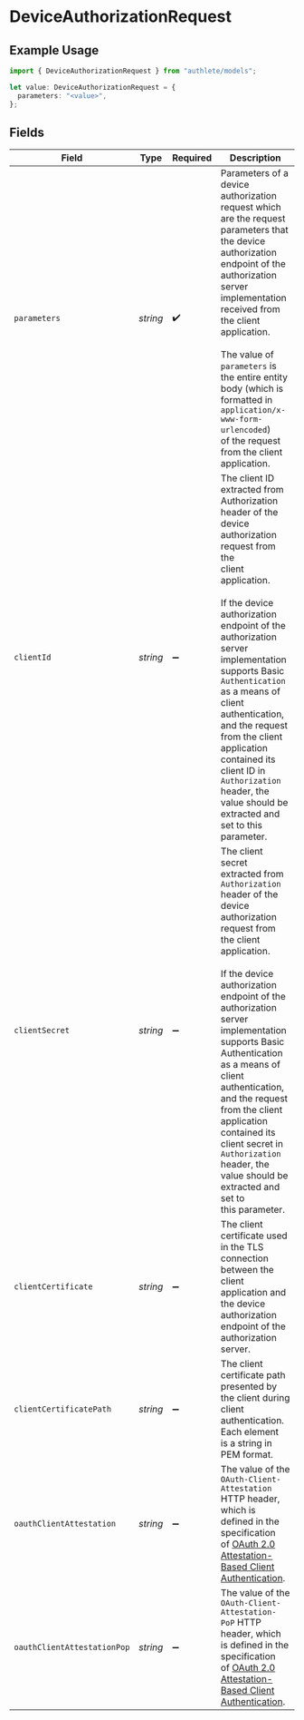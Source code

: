 # DeviceAuthorizationRequest

## Example Usage

```typescript
import { DeviceAuthorizationRequest } from "authlete/models";

let value: DeviceAuthorizationRequest = {
  parameters: "<value>",
};
```

## Fields

| Field                                                                                                                                                                                                                                                                                                                                                                                                                                     | Type                                                                                                                                                                                                                                                                                                                                                                                                                                      | Required                                                                                                                                                                                                                                                                                                                                                                                                                                  | Description                                                                                                                                                                                                                                                                                                                                                                                                                               |
| ----------------------------------------------------------------------------------------------------------------------------------------------------------------------------------------------------------------------------------------------------------------------------------------------------------------------------------------------------------------------------------------------------------------------------------------- | ----------------------------------------------------------------------------------------------------------------------------------------------------------------------------------------------------------------------------------------------------------------------------------------------------------------------------------------------------------------------------------------------------------------------------------------- | ----------------------------------------------------------------------------------------------------------------------------------------------------------------------------------------------------------------------------------------------------------------------------------------------------------------------------------------------------------------------------------------------------------------------------------------- | ----------------------------------------------------------------------------------------------------------------------------------------------------------------------------------------------------------------------------------------------------------------------------------------------------------------------------------------------------------------------------------------------------------------------------------------- |
| `parameters`                                                                                                                                                                                                                                                                                                                                                                                                                              | *string*                                                                                                                                                                                                                                                                                                                                                                                                                                  | :heavy_check_mark:                                                                                                                                                                                                                                                                                                                                                                                                                        | Parameters of a device authorization request which are the request parameters that the device<br/>authorization endpoint of the authorization server implementation received from the client application.<br/><br/>The value of `parameters` is the entire entity body (which is formatted in `application/x-www-form-urlencoded`)<br/>of the request from the client application.<br/>                                                   |
| `clientId`                                                                                                                                                                                                                                                                                                                                                                                                                                | *string*                                                                                                                                                                                                                                                                                                                                                                                                                                  | :heavy_minus_sign:                                                                                                                                                                                                                                                                                                                                                                                                                        | The client ID extracted from Authorization header of the device authorization request from the<br/>client application.<br/><br/>If the device authorization endpoint of the authorization server implementation supports Basic<br/>`Authentication` as a means of client authentication, and the request from the client application<br/>contained its client ID in `Authorization` header, the value should be extracted and set to this<br/>parameter.<br/> |
| `clientSecret`                                                                                                                                                                                                                                                                                                                                                                                                                            | *string*                                                                                                                                                                                                                                                                                                                                                                                                                                  | :heavy_minus_sign:                                                                                                                                                                                                                                                                                                                                                                                                                        | The client secret extracted from `Authorization` header of the device authorization request from<br/>the client application.<br/><br/>If the device authorization endpoint of the authorization server implementation supports Basic<br/>Authentication as a means of client authentication, and the request from the client application<br/>contained its client secret in `Authorization` header, the value should be extracted and set to<br/>this parameter.<br/> |
| `clientCertificate`                                                                                                                                                                                                                                                                                                                                                                                                                       | *string*                                                                                                                                                                                                                                                                                                                                                                                                                                  | :heavy_minus_sign:                                                                                                                                                                                                                                                                                                                                                                                                                        | The client certificate used in the TLS connection between the client application and the device<br/>authorization endpoint of the authorization server.<br/>                                                                                                                                                                                                                                                                              |
| `clientCertificatePath`                                                                                                                                                                                                                                                                                                                                                                                                                   | *string*                                                                                                                                                                                                                                                                                                                                                                                                                                  | :heavy_minus_sign:                                                                                                                                                                                                                                                                                                                                                                                                                        | The client certificate path presented by the client during client authentication. Each element<br/>is a string in PEM format.<br/>                                                                                                                                                                                                                                                                                                        |
| `oauthClientAttestation`                                                                                                                                                                                                                                                                                                                                                                                                                  | *string*                                                                                                                                                                                                                                                                                                                                                                                                                                  | :heavy_minus_sign:                                                                                                                                                                                                                                                                                                                                                                                                                        | The value of the `OAuth-Client-Attestation` HTTP header, which is defined in the specification<br/>of [OAuth 2.0 Attestation-Based Client Authentication](https://datatracker.ietf.org/doc/draft-ietf-oauth-attestation-based-client-auth/).<br/>                                                                                                                                                                                         |
| `oauthClientAttestationPop`                                                                                                                                                                                                                                                                                                                                                                                                               | *string*                                                                                                                                                                                                                                                                                                                                                                                                                                  | :heavy_minus_sign:                                                                                                                                                                                                                                                                                                                                                                                                                        | The value of the `OAuth-Client-Attestation-PoP` HTTP header, which is defined in the specification<br/>of [OAuth 2.0 Attestation-Based Client Authentication](https://datatracker.ietf.org/doc/draft-ietf-oauth-attestation-based-client-auth/).<br/>                                                                                                                                                                                     |